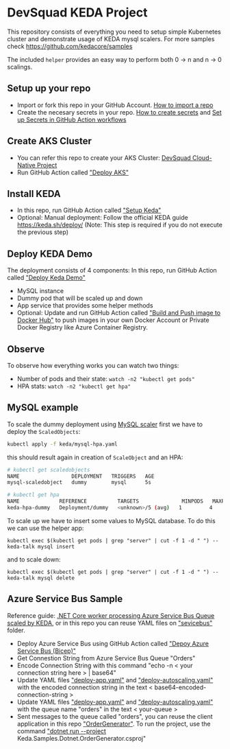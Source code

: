 # DevSquad KEDA Project

This repository consists of everything you need to setup simple Kubernetes 
cluster and demonstrate usage of KEDA mysql scalers. For more
samples check https://github.com/kedacore/samples

The included `helper` provides an easy way to perform both 0 -> n and n -> 0 scalings.  

## Setup up your repo
- Import or fork this repo in your GitHub Account. [How to import a repo](https://docs.github.com/en/get-started/importing-your-projects-to-github/importing-source-code-to-github/importing-a-repository-with-github-importer)
- Create the necesary secrets in your repo. [How to create secrets](https://docs.github.com/en/actions/security-guides/encrypted-secrets#creating-encrypted-secrets-for-a-repository) and [Set up Secrets in GitHub Action workflows](https://github.com/Azure/actions-workflow-samples/blob/master/assets/create-secrets-for-GitHub-workflows.md)

## Create AKS Cluster
- You can refer this repo to create your AKS Cluster: [DevSquad Cloud-Native Project](https://github.com/oaviles/hello_cloud-native)
- Run GitHub Action called ["Deploy AKS"](https://github.com/oaviles/hello_cloud-native/actions/workflows/deploy-aks.yml)

## Install KEDA
- In this repo, run GitHub Action called ["Setup Keda"](https://github.com/oaviles/keda-example/actions/workflows/setup-keda.yml)
- Optional: Manual deployment: Follow the official KEDA guide https://keda.sh/deploy/ (Note: This step is required if you do not execute the previous step)


## Deploy KEDA Demo
The deployment consists of 4 components: In this repo, run GitHub Action called ["Deploy Keda Demo"](https://github.com/oaviles/keda-example/actions/workflows/deploy-demo.yml)
- MySQL instance
- Dummy pod that will be scaled up and down
- App service that provides some helper methods
- Optional: Update and run GitHub Action called ["Build and Push image to Docker Hub"](https://github.com/oaviles/keda-example/blob/master/.github/workflows/build-image-app.yml) to push images in your own Docker Account or Private Docker Registry like Azure Container Registry.



## Observe
To observe how everything works you can watch two things:
- Number of pods and their state: `watch -n2 "kubectl get pods"`
- HPA stats: `watch -n2 "kubectl get hpa"`


## MySQL example
To scale the dummy deployment using 
[MySQL scaler](https://keda.sh/scalers/mysql/) first we have to
deploy the `ScaledObjects`:
```sh
kubectl apply -f keda/mysql-hpa.yaml
```
this should result again in creation of `ScaleObject` and an HPA:
```sh
# kubectl get scaledobjects
NAME                 DEPLOYMENT   TRIGGERS   AGE
mysql-scaledobject   dummy        mysql      5s

# kubectl get hpa
NAME             REFERENCE          TARGETS              MINPODS   MAXPODS   REPLICAS   AGE
keda-hpa-dummy   Deployment/dummy   <unknown>/5 (avg)   1         4         0          45s
```

To scale up we have to insert some values to MySQL database. 
To do this we can use the helper app:
```shell script
kubectl exec $(kubectl get pods | grep "server" | cut -f 1 -d " ") -- keda-talk mysql insert
```
and to scale down:
```shell script
kubectl exec $(kubectl get pods | grep "server" | cut -f 1 -d " ") -- keda-talk mysql delete
```

## Azure Service Bus Sample
Reference guide: [.NET Core worker processing Azure Service Bus Queue scaled by KEDA](https://github.com/kedacore/sample-dotnet-worker-servicebus-queue/blob/main/connection-string-scenario.md), or in this repo you can reuse YAML files on ["sevicebus"](https://github.com/oaviles/keda-example/tree/master/servicebus) folder.

- Deploy Azure Service Bus using GitHub Action called ["Depoy Azure Service Bus (Bicep)"](https://github.com/oaviles/keda-example/actions/workflows/deploy-servicebus-bicep.yml)
- Get Connestion String from Azure Service Bus Queue "Orders"
- Encode Connection String with this command "echo -n < your connection string here > | base64"
- Update YAML files ["deploy-app.yaml"](https://github.com/oaviles/keda-example/blob/master/servicebus/deploy-app.yaml) and ["deploy-autoscaling.yaml"](https://github.com/oaviles/keda-example/blob/master/servicebus/deploy-autoscaling.yaml) with the encoded connection string in the text < base64-encoded-connection-string >
- Update YAML files ["deploy-app.yaml"](https://github.com/oaviles/keda-example/blob/master/servicebus/deploy-app.yaml) and ["deploy-autoscaling.yaml"](https://github.com/oaviles/keda-example/blob/master/servicebus/deploy-autoscaling.yaml) with the queue name "orders" in the text < your-queue >
- Sent messages to the queue called "orders", you can reuse the client application in this repo ["OrderGenerator"](https://github.com/kedacore/sample-dotnet-worker-servicebus-queue/tree/main/src/Keda.Samples.Dotnet.OrderGenerator). To run the project, use the command ["dotnet run --project](https://docs.microsoft.com/en-us/dotnet/core/tools/dotnet-run) Keda.Samples.Dotnet.OrderGenerator.csproj"

